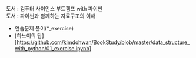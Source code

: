 도서 : 컴퓨터 사이언스 부트캠프 with 파이썬  
도서 : 파이썬과 함께하는 자료구조의 이해  
- 연습문제 풀이(*_exercise)
- [하노이의 탑][https://github.com/kimdohwan/BookStudy/blob/master/data_structure_with_python/01_exercise.ipynb]
